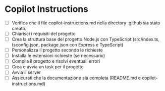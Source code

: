 # Copilot Instructions

- [ ] Verifica che il file copilot-instructions.md nella directory .github sia stato creato.
- [ ] Chiarisci i requisiti del progetto
- [ ] Crea la struttura base del progetto Node.js con TypeScript (src/index.ts, tsconfig.json, package.json con Express e TypeScript)
- [ ] Personalizza il progetto secondo le richieste
- [ ] Installa le estensioni richieste (se necessario)
- [ ] Compila il progetto e risolvi eventuali errori
- [ ] Crea e avvia un task per il progetto
- [ ] Avvia il server
- [ ] Assicurati che la documentazione sia completa (README.md e copilot-instructions.md)
